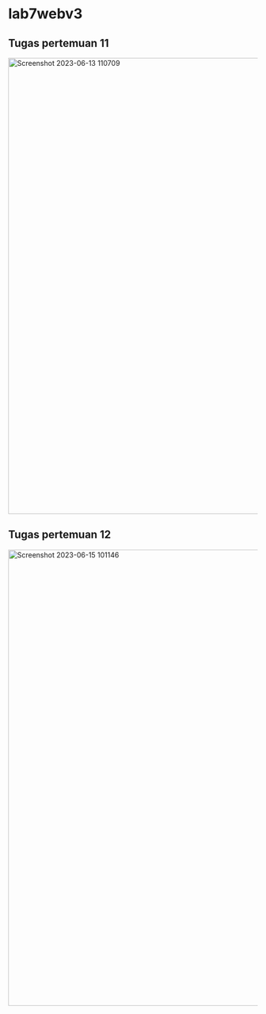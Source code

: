 # lab7webv3

## Tugas pertemuan 11

<img width="919" alt="Screenshot 2023-06-13 110709" src="https://github.com/Pyatamaa/lab7webv3/assets/92738041/0823cd3e-621b-4d78-b3f1-4d3b17c76f67">

## Tugas pertemuan 12

<img width="919" alt="Screenshot 2023-06-15 101146" src="https://github.com/Pyatamaa/lab7webv3/assets/92738041/305d449f-c740-4ea3-899e-303234477946">
